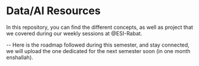 # Data/AI Resources
In this repository, you can find the different concepts, as well as project that we covered during our weekly sessions at @ESI-Rabat.

--
Here is the roadmap followed during this semester, and stay connected, we will upload the one dedicated for the next semester soon (in one month enshallah).

